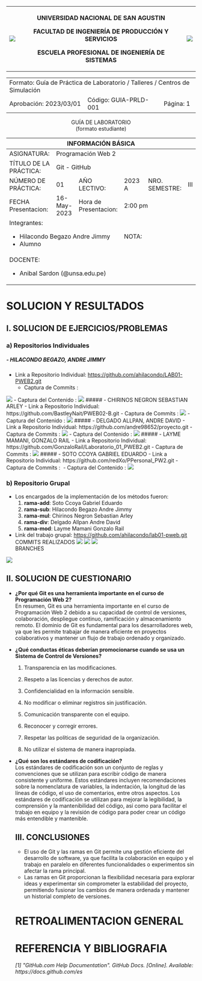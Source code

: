 <table>
  <tbody>
   <tr>
   <td><img src="https://github.com/rescobedoq/pw2/blob/main/epis.png?raw=true"></td>
   <th>
   <p>UNIVERSIDAD NACIONAL DE SAN AGUSTIN</p>
   <p>FACULTAD DE INGENIERÍA DE PRODUCCIÓN Y SERVICIOS</p>
   <p>ESCUELA PROFESIONAL DE INGENIERÍA DE SISTEMAS</p>
   </th>
   <td><img src="https://github.com/rescobedoq/pw2/blob/main/abet.png?raw=true"></td>
   </tr>
  </tbody>
</table>
<div align="center" dir="auto"><table>    
   <tbody>
   <tr><td colspan="3">Formato: Guía de Práctica de Laboratorio / Talleres / Centros de Simulación</td></tr>
   <tr><td>Aprobación:  2023/03/01</td><td>Código: GUIA-PRLD-001</td><td>Página: 1</td></tr>
   </tbody>
</table></div>
<div align="center" dir="auto">
   <span>GUÍA DE LABORATORIO</span><br>
   <span>(formato estudiante)</span>
</div>
<div align="center" dir="auto"><table>
   <tbody><tr><th colspan="6">INFORMACIÓN BÁSICA</th></tr>
   </tbody><tbody>
   <tr><td>ASIGNATURA:</td><td colspan="5">Programación Web 2</td></tr>
   <tr><td>TÍTULO DE LA PRÁCTICA:</td><td colspan="5">Git - GitHub</td></tr>
   <tr>
   <td>NÚMERO DE PRÁCTICA:</td><td>01</td><td>AÑO LECTIVO:</td><td>2023 A</td><td>NRO. SEMESTRE:</td><td>III</td>
   </tr>
   <tr>
   <td>FECHA Presentacion:</td><td>16-May-2023</td><td>Hora de Presentacion:</td><td colspan="3">2:00 pm</td>
   </tr>
   <tr><td colspan="3">Integrantes:
   <ul dir="auto">
   <li>Hilacondo Begazo Andre Jimmy</li>
   <li>Alumno</li>
   </ul>
   </td>
   <td> NOTA: </td>
   <td colspan="2"> </td>
   </tr><tr><td colspan="6">DOCENTE:
   <ul dir="auto">
   <li>Anibal Sardon (@unsa.edu.pe)</li>
   </ul>
   </td>
</tr></tbody></table></div>
   <h1>SOLUCION Y RESULTADOS</h1>
   <h2>I. SOLUCION DE EJERCICIOS/PROBLEMAS</h2>
   
### a) Repositorios Individuales

##### - HILACONDO BEGAZO, ANDRE JIMMY
- Link a Repositorio Individual: https://github.com/ahilacondo/LAB01-PWEB2.git
  - Captura de Commits :
<img src="https://github.com/ahilacondo/LAB01-PWEB2/blob/main/img/Commit.png?raw=true"/>
  - Captura del Contenido :
<img src="https://github.com/ahilacondo/LAB01-PWEB2/blob/main/img/Contenido.PNG?raw=true"/>
##### - CHIRINOS NEGRON SEBASTIAN ARLEY
- Link a Repositorio Individual: https://github.com/BastleyNait/PWEB02-B.git
  - Captura de Commits :
<img src="https://raw.githubusercontent.com/BastleyNait/InformacionIrrelevante/main/imagenes/b01cde1c-191d-4290-8d9d-a794db312bfc.jpg?"/>
  - Captura del Contenido :
<img src="https://raw.githubusercontent.com/BastleyNait/InformacionIrrelevante/main/imagenes/Captura%20de%20pantalla%202023-05-15%20230644.png"/>
##### - DELGADO ALLPAN, ANDRE DAVID
- Link a Repositorio Individual: https://github.com/andre98652/proyecto.git
  - Captura de Commits :
<img src="https://raw.githubusercontent.com/andre98652/proyecto/main/Imagen1.png"/>
  - Captura del Contenido :
<img src="https://raw.githubusercontent.com/andre98652/proyecto/main/Imagen12.png"/>
##### - LAYME MAMANI, GONZALO RAIL
- Link a Repositorio Individual: https://github.com/GonzaloRail/Laboratorio_01_PWEB2.git
  - Captura de Commits :
<img src="https://github.com/GonzaloRail/Laboratorio_01_PWEB2/blob/main/commit.jpg?raw=true"/>
##### - SOTO CCOYA GABRIEL EDUARDO
- Link a Repositorio Individual: https://github.com/redXo/PPersonal_PW2.git
  - Captura de Commits :
<img src=""/>
  - Captura del Contenido :
<img src="https://github.com/redXo/PPersonal_PW2/blob/main/WhatsApp%20Image%202023-05-16%20at%201.45.08%20PM.jpeg?raw=true"/>
   
### b) Repositorio Grupal
- Los encargados de la implementación de los métodos fueron:
    1. **rama-add**: Soto Ccoya Gabriel Eduardo
    2. **rama-sub**: Hilacondo Begazo Andre Jimmy
    3. **rama-mul**: Chirinos Negron Sebastian Arley
    4. **rama-div**: Delgado Allpan Andre David
    5. **rama-mod**: Layme Mamani Gonzalo Rail
 - Link del trabajo grupal: <a href="https://github.com/ahilacondo/lab01-pweb.git">https://github.com/ahilacondo/lab01-pweb.git</a></li>
   <span>COMMITS REALIZADOS</span>
   <img src="https://github.com/ahilacondo/lab01-pweb/blob/main/img/Commit.png?raw=true"/>
   <img src="https://github.com/ahilacondo/lab01-pweb/blob/main/img/Commit2.PNG?raw=true"/>
   <img src="https://github.com/ahilacondo/lab01-pweb/blob/main/img/Commit3.PNG?raw=true"/>
   <br><span>BRANCHES</span>
  <img src="https://github.com/ahilacondo/lab01-pweb/blob/main/img/branches.PNG?raw=true"/>
          
          
          
   <h2>II. SOLUCION DE CUESTIONARIO</h2>
   
  - **¿Por qué Git es una herramienta importante en el curso de Programación Web 2?**
      <br>En resumen, Git es una herramienta importante en el curso de Programación Web 2 debido a su capacidad de control de versiones, colaboración, despliegue continuo, ramificación y almacenamiento remoto. El dominio de Git es fundamental para los desarrolladores web, ya que les permite trabajar de manera eficiente en proyectos colaborativos y mantener un flujo de trabajo ordenado y organizado.</br>
  - **¿Qué conductas éticas deberían promocionarse cuando se usa un Sistema de Control de Versiones?**

       1.  Transparencia en las modificaciones.
    
	   2.  Respeto a las licencias y derechos de autor.
    
	   3.  Confidencialidad en la información sensible.
    
       4.  No modificar o eliminar registros sin justificación.
    
       5.  Comunicación transparente con el equipo.
    
       6.  Reconocer y corregir errores.
    
       7.  Respetar las políticas de seguridad de la organización.
    
       8.  No utilizar el sistema de manera inapropiada.

 

-  **¿Qué son los estándares de codificación?**
    <br>Los estándares de codificación son un conjunto de reglas y convenciones que se utilizan para escribir código de manera consistente y uniforme. Estos estándares incluyen recomendaciones sobre la nomenclatura de variables, la indentación, la longitud de las líneas de código, el uso de comentarios, entre otros aspectos. Los estándares de codificación se utilizan para mejorar la legibilidad, la comprensión y la mantenibilidad del código, así como para facilitar el trabajo en equipo y la revisión de código para poder crear un código más entendible y mantenible.</br>
    
   <h2>III. CONCLUSIONES</h2>
   <ul>
      <li>El uso de Git y las ramas en Git permite una gestión eficiente del desarrollo de software, ya que facilita la colaboración en equipo y el trabajo en paralelo en diferentes funcionalidades o experimentos sin afectar la rama principal.</li>
      <li> Las ramas en Git proporcionan la flexibilidad necesaria para explorar ideas y experimentar sin comprometer la estabilidad del proyecto, permitiendo fusionar los cambios de manera ordenada y mantener un historial completo de versiones.</li>
   </ul>
   <h1>RETROALIMENTACION GENERAL</h1>
   <h1>REFERENCIA Y BIBLIOGRAFIA</h1>
   <i>[1] "GitHub.com Help Documentation". GitHub Docs. [Online]. Available: https://docs.github.com/es</i>
